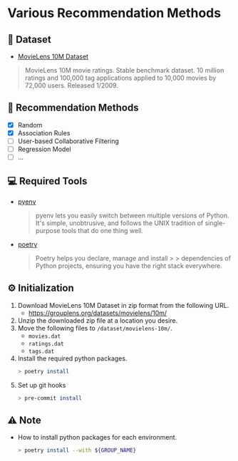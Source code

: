 # Various Recommendation Methods

## :movie_camera: Dataset
- [MovieLens 10M Dataset](https://grouplens.org/datasets/movielens/10m/)
> MovieLens 10M movie ratings. Stable benchmark dataset. 10 million ratings and 100,000 tag applications applied to 10,000 movies by 72,000 users. Released 1/2009.

## :seedling: Recommendation Methods

- [x] Random
- [x] Association Rules
- [ ] User-based Collaborative Filtering
- [ ] Regression Model
- [ ] ...

## :computer: Required Tools

- [pyenv](https://github.com/pyenv/pyenv)
   > pyenv lets you easily switch between multiple versions of Python. It's simple, unobtrusive, and follows the UNIX tradition of single-purpose tools that do one thing well.

- [poetry](https://github.com/python-poetry/poetry)
   > Poetry helps you declare, manage and install > > dependencies of Python projects, ensuring you have the right stack everywhere.

## :gear: Initialization

1. Download MovieLens 10M Dataset in zip format from the following URL.
   - https://grouplens.org/datasets/movielens/10m/
2. Unzip the downloaded zip file at a location you desire.
3. Move the following files to `/dataset/movielens-10m/`.
   - `movies.dat`
   - `ratings.dat`
   - `tags.dat`
4. Install the required python packages.
   ```sh
   > poetry install
   ``` 
5. Set up git hooks
   ```sh
   > pre-commit install
   ```

## :warning: Note
- How to install python packages for each environment.
   ```sh
   > poetry install --with ${GROUP_NAME}
   ```
